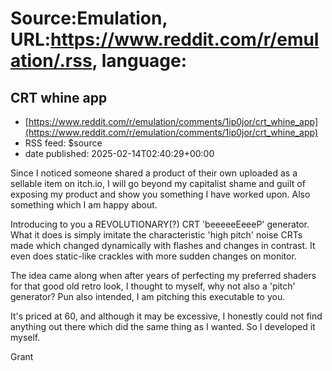 # Source:Emulation, URL:https://www.reddit.com/r/emulation/.rss, language:

## CRT whine app
 - [https://www.reddit.com/r/emulation/comments/1ip0jor/crt_whine_app](https://www.reddit.com/r/emulation/comments/1ip0jor/crt_whine_app)
 - RSS feed: $source
 - date published: 2025-02-14T02:40:29+00:00

<!-- SC_OFF --><div class="md"><p>Since I noticed someone shared a product of their own uploaded as a sellable item on itch.io, I will go beyond my capitalist shame and guilt of exposing my product and show you something I have worked upon. Also something which I am happy about.</p> <p>Introducing to you a REVOLUTIONARY(?) CRT &#39;beeeeeEeeeP&#39; generator. What it does is simply imitate the characteristic &#39;high pitch&#39; noise CRTs made which changed dynamically with flashes and changes in contrast. It even does static-like crackles with more sudden changes on monitor.</p> <p>The idea came along when after years of perfecting my preferred shaders for that good old retro look, I thought to myself, why not also a &#39;pitch&#39; generator? Pun also intended, I am pitching this executable to you.</p> <p>It&#39;s priced at 60, and although it may be excessive, I honestly could not find anything out there which did the same thing as I wanted. So I developed it myself.</p> <p>Grant

